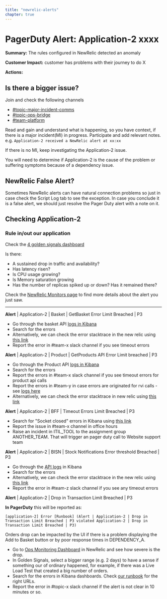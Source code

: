 ```yaml
---
title: "newrelic-alerts"
chapter: true
---
```


# PagerDuty Alert: Application-2 xxxx

**Summary:** The rules configured in NewRelic detected an anomaly

**Customer Impact:** customer has problems with their journey to do X

**Actions:**

## Is there a bigger issue?

Join and check the following channels

- [#topic-major-incident-comms](https://link/to/channel)
- [#topic-ops-bridge](https://link/to/channel)
- [#team-platform](https://link/to/channel)

Read and gain and understand what is happening, so you have context, if there is a major incident(MI) in progress. Participate and add relevant notes. e.g. `Application-2 received a NewRelic alert at xx:xx`

If there is no MI, keep investigating the Application-2 issue.

You will need to determine if Application-2 is the cause of the problem or suffering symptoms because of a dependency issue.

## NewRelic False Alert?

Sometimes NewRelic alerts can have natural connection problems so just in case check the Script Log tab to see the exception. In case you conclude it is a false alert, we should just resolve the Pager Duty alert with a note on it.

## Checking Application-2

### Rule in/out our application

Check the [4 golden signals dashboard](https://link/to/platform/dashboard)

Is there:

- A sustained drop in traffic and availability?
- Has latency risen?
- Is CPU usage growing?
- Is Memory saturation growing
- Has the number of replicas spiked up or down? Has it remained there?

Check the [NewRelic Monitors page](https://link/to/newrelic) to find more details about the alert you just saw.

---

**Alert** | Application-2 | Basket | GetBasket Error Limit Breached | P3

- Go through the basket API [logs in Kibana](https://link/to/logs)
- Search for the errors
- Alternatively, we can check the error stacktrace in the new relic using [this link](https://link/to/newrelic)
- Report the error in #team-x slack channel if you see timeout errors

**Alert** | Application-2 | Product | GetProducts API Error Limit breached | P3

- Go through the Product API [logs in Kibana](https://link/to/logs)
- Search for the errors
- Report the errors in #team-x slack channel if you see timeout errors for product api calls
- Report the errors in #team-y in case errors are originated for rvi calls - see [logs here](https://link/to/specific/logs)
- Alternatively, we can check the error stacktrace in new relic using [this link](https://link/to/newrelic)

**Alert** | Application-2 | BFF | Timeout Errors Limit Breached | P3

- Search for "Socket closed" errors in Kibana using [this link](https://link/to/log/query)
- Report the issue in #team-x channel in office hours
- Raise an incident in ITIL_TOOL to the assignment group ANOTHER_TEAM. That will trigger an pager duty call to Website support team

**Alert** | Application-2 | BISN | Stock Notifications Error threshold Breached | P3

- Go through the [API logs](https://link/to/logs/query) in Kibana
- Search for the errors
- Alternatively, we can check the error stacktrace in the new relic using [this link](https://link/to/newrelic)
- Report the error in #team-z slack channel if you see any timeout errors

**Alert** | Application-2 | Drop in Transaction Limit Breached | P3

**In PagerDuty** this will be reported as:

`[application-2] Error [Runbook] (Alert | Application-2 | Drop in Transaction Limit Breached | P3 violated Application-2 | Drop in Transaction Limit Breached | P3)`

Orders drop can be impacted by the UI if there is a problem displaying the Add to Basket button or by poor response times in DEPENDENCY_A.

- Go to [Ops Monitoring Dashboard](https://link/to/newrelic) in NewRelic and see how severe is the drop.
- In Golden Signals, select a bigger range (e.g. 2 days) to have a sense if something our of ordinary happened, for example, if there was a Live Load Test that created a big number of orders.
- Search for the errors in Kibana dashboards. Check [our runbook](/application-2/) for the right URLs.
- Report the error in #topic-x slack channel if the alert is not clear in 10 minutes or so.
